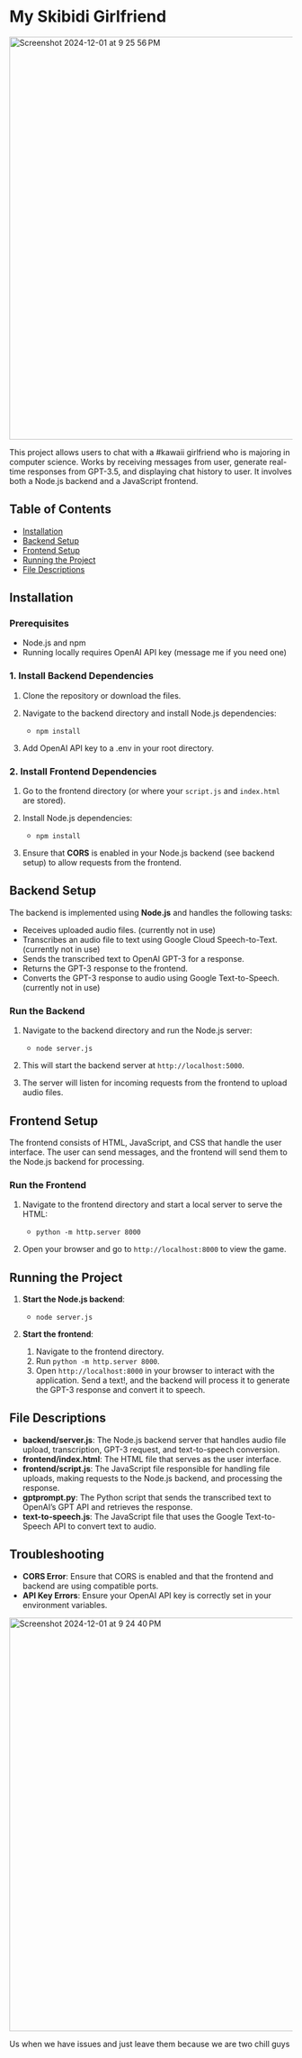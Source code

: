 # My Skibidi Girlfriend

<img width="715" alt="Screenshot 2024-12-01 at 9 25 56 PM" src="https://github.com/user-attachments/assets/3fb15c18-497e-4aaa-a61e-7f45d4fe5ee2">


This project allows users to chat with a #kawaii girlfriend who is majoring in computer science. Works by receiving messages from user, generate real-time responses from GPT-3.5, and displaying chat history to user. It involves both a Node.js backend and a JavaScript frontend. 

## Table of Contents

- [Installation](#installation)
- [Backend Setup](#backend-setup)
- [Frontend Setup](#frontend-setup)
- [Running the Project](#running-the-project)
- [File Descriptions](#file-descriptions)

## Installation

### Prerequisites

- Node.js and npm
- Running locally requires OpenAI API key (message me if you need one)

### 1. Install Backend Dependencies

1. Clone the repository or download the files.
   
2. Navigate to the backend directory and install Node.js dependencies:

   - `npm install`
3. Add OpenAI API key to a .env in your root directory. 

### 2. Install Frontend Dependencies

1. Go to the frontend directory (or where your `script.js` and `index.html` are stored).

2. Install Node.js dependencies:

   - `npm install`

3. Ensure that **CORS** is enabled in your Node.js backend (see backend setup) to allow requests from the frontend.

## Backend Setup

The backend is implemented using **Node.js** and handles the following tasks:

- Receives uploaded audio files. (currently not in use)
- Transcribes an audio file to text using Google Cloud Speech-to-Text. (currently not in use)
- Sends the transcribed text to OpenAI GPT-3 for a response.
- Returns the GPT-3 response to the frontend.
- Converts the GPT-3 response to audio using Google Text-to-Speech. (currently not in use)

### Run the Backend

1. Navigate to the backend directory and run the Node.js server:

   - `node server.js`

2. This will start the backend server at `http://localhost:5000`.

3. The server will listen for incoming requests from the frontend to upload audio files.

## Frontend Setup

The frontend consists of HTML, JavaScript, and CSS that handle the user interface. The user can send messages, and the frontend will send them to the Node.js backend for processing.

### Run the Frontend

1. Navigate to the frontend directory and start a local server to serve the HTML:

   - `python -m http.server 8000`

2. Open your browser and go to `http://localhost:8000` to view the game.

## Running the Project

1. **Start the Node.js backend**:

   - `node server.js`

2. **Start the frontend**:

   1. Navigate to the frontend directory.
   2. Run `python -m http.server 8000`.
   3. Open `http://localhost:8000` in your browser to interact with the application. Send a text!, and the backend will process it to generate the GPT-3 response and convert it to speech.

## File Descriptions

- **backend/server.js**: The Node.js backend server that handles audio file upload, transcription, GPT-3 request, and text-to-speech conversion.
- **frontend/index.html**: The HTML file that serves as the user interface.
- **frontend/script.js**: The JavaScript file responsible for handling file uploads, making requests to the Node.js backend, and processing the response.
- **gptprompt.py**: The Python script that sends the transcribed text to OpenAI’s GPT API and retrieves the response.
- **text-to-speech.js**: The JavaScript file that uses the Google Text-to-Speech API to convert text to audio.

## Troubleshooting

- **CORS Error**: Ensure that CORS is enabled and that the frontend and backend are using compatible ports.
- **API Key Errors**: Ensure your OpenAI API key is correctly set in your environment variables.


<img width="734" alt="Screenshot 2024-12-01 at 9 24 40 PM" src="https://github.com/user-attachments/assets/4b3c2864-0422-4840-bcb6-07ed6ef555f6">

Us when we have issues and just leave them because we are two chill guys

